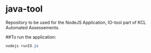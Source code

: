 # java-tool
Repository to be used for the NodeJS Application, IO-tool part of KCL Automated Assessements.

##To run the application:
```java
nodejs runIO.js
```




